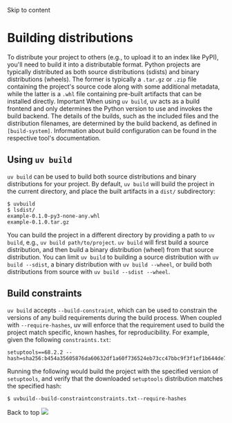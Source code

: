 Skip to content 
# Building distributions
To distribute your project to others (e.g., to upload it to an index like PyPI), you'll need to build it into a distributable format.
Python projects are typically distributed as both source distributions (sdists) and binary distributions (wheels). The former is typically a `.tar.gz` or `.zip` file containing the project's source code along with some additional metadata, while the latter is a `.whl` file containing pre-built artifacts that can be installed directly.
Important
When using `uv build`, uv acts as a build frontend and only determines the Python version to use and invokes the build backend. The details of the builds, such as the included files and the distribution filenames, are determined by the build backend, as defined in `[build-system]`. Information about build configuration can be found in the respective tool's documentation.
## Using `uv build`
`uv build` can be used to build both source distributions and binary distributions for your project. By default, `uv build` will build the project in the current directory, and place the built artifacts in a `dist/` subdirectory:
```
$ uvbuild
$ lsdist/
example-0.1.0-py3-none-any.whl
example-0.1.0.tar.gz

```

You can build the project in a different directory by providing a path to `uv build`, e.g., `uv build path/to/project`.
`uv build` will first build a source distribution, and then build a binary distribution (wheel) from that source distribution.
You can limit `uv build` to building a source distribution with `uv build --sdist`, a binary distribution with `uv build --wheel`, or build both distributions from source with `uv build --sdist --wheel`.
## Build constraints
`uv build` accepts `--build-constraint`, which can be used to constrain the versions of any build requirements during the build process. When coupled with `--require-hashes`, uv will enforce that the requirement used to build the project match specific, known hashes, for reproducibility.
For example, given the following `constraints.txt`:
```
setuptools==68.2.2 --hash=sha256:b454a35605876da60632df1a60f736524eb73cc47bbc9f3f1ef1b644de74fd2a

```

Running the following would build the project with the specified version of `setuptools`, and verify that the downloaded `setuptools` distribution matches the specified hash:
```
$ uvbuild--build-constraintconstraints.txt--require-hashes

```

Back to top 
![](https://cdn.usefathom.com/?h=https%3A%2F%2Fdocs.astral.sh&p=%2Fuv%2Fconcepts%2Fprojects%2Fbuild%2F&r=&sid=ESKBRHGN&qs=%7B%7D&cid=41640470)
